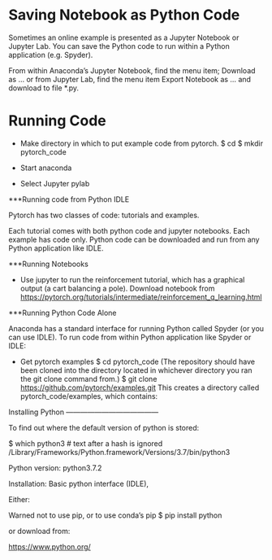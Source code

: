 
Saving Notebook as Python  Code
===========================

Sometimes an online example is presented as a Jupyter Notebook or Jupyter Lab.
You can save the Python code to run within a Python application (e.g. Spyder).

From within Anaconda’s Jupyter Notebook, find the menu item;
	Download as …
or from Jupyter Lab, find the menu item
	Export Notebook as …
and download to file *.py.

Running Code
===========

* Make directory in which to put example code from pytorch.
$ cd 
$ mkdir pytorch_code

* Start anaconda

* Select Jupyter pylab 

***Running code from Python IDLE

Pytorch has two classes of code: tutorials and examples.

Each tutorial comes with both python code and jupyter notebooks.
Each example has code only.
Python code can be downloaded and run from any Python application like IDLE.

***Running Notebooks

* Use jupyter to run the reinforcement tutorial, which has a graphical output (a cart balancing a pole).
Download notebook from https://pytorch.org/tutorials/intermediate/reinforcement_q_learning.html

***Running Python Code Alone

Anaconda has a standard interface for running Python called Spyder (or you can use IDLE).
To run code from within Python application like Spyder or IDLE:

* Get pytorch examples
$ cd pytorch_code
(The repository should have been cloned into the directory located in whichever directory you ran the git clone command from.)
$ git clone https://github.com/pytorch/examples.git
This creates a directory called pytorch_code/examples, which contains:

Installing Python
—————————————

To find out where the default version of python is stored:

$ which python3 # text after a hash is ignored
/Library/Frameworks/Python.framework/Versions/3.7/bin/python3

Python version:  python3.7.2

Installation: Basic python interface (IDLE), 

Either:

Warned not to use pip, or to use conda’s pip
$ pip install python 

or download from:

https://www.python.org/
